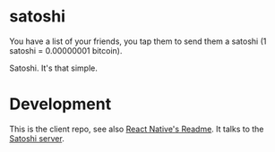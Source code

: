 # satoshi
You have a list of your friends, you tap them to send them a satoshi (1 satoshi = 0.00000001 bitcoin).

Satoshi. It's that simple.

# Development

This is the client repo, see also [React Native's Readme](REACT_NATIVE.md).
It talks to the [Satoshi server](https://github.com/ripper234/satoshi-api).